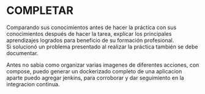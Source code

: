 # COMPLETAR  
Comparando sus conocimientos antes de hacer la práctica con sus conocimientos después de hacer la tarea, explicar los principales aprendizajes logrados para beneficio de su formación profesional.  
Si solucionó un problema presentado al realizar la práctica también se debe documentar.

Antes no sabia como organizar varias imagenes de diferentes acciones, con compose, puedo generar un dockerizado completo de una aplicacion 
aparte puedo agregar jenkins, para corroborar y dar seguimiento en la integracion continua.
